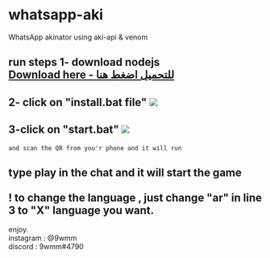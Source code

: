 # whatsapp-aki
WhatsApp akinator using aki-api &amp; venom

**run steps**
1- download nodejs <br>
<a href="https://nodejs.org/dist/v14.15.5/node-v14.15.5-x64.msi">Download here - للتحميل اضغط هنا</a>
----------------
2- click on "install.bat file"
<img src="https://j.top4top.io/p_1879l34g51.png">
----------------
3-click on "start.bat"
<img src="https://g.top4top.io/p_1879omvpq1.png">
----------------
```
and scan the QR from you'r phone and it will run
```
type play in the chat and it will start the game
<br>
<br>
! to change the language , just change "ar" in line 3 to "X" language you want.
----------------


enjoy. <br>
instagram : @9wmm <br>
discord : 9wmm#4790
